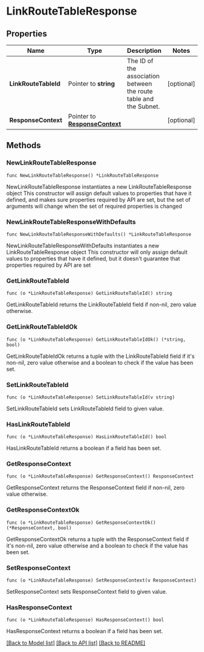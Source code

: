 # LinkRouteTableResponse

## Properties

Name | Type | Description | Notes
------------ | ------------- | ------------- | -------------
**LinkRouteTableId** | Pointer to **string** | The ID of the association between the route table and the Subnet. | [optional] 
**ResponseContext** | Pointer to [**ResponseContext**](ResponseContext.md) |  | [optional] 

## Methods

### NewLinkRouteTableResponse

`func NewLinkRouteTableResponse() *LinkRouteTableResponse`

NewLinkRouteTableResponse instantiates a new LinkRouteTableResponse object
This constructor will assign default values to properties that have it defined,
and makes sure properties required by API are set, but the set of arguments
will change when the set of required properties is changed

### NewLinkRouteTableResponseWithDefaults

`func NewLinkRouteTableResponseWithDefaults() *LinkRouteTableResponse`

NewLinkRouteTableResponseWithDefaults instantiates a new LinkRouteTableResponse object
This constructor will only assign default values to properties that have it defined,
but it doesn't guarantee that properties required by API are set

### GetLinkRouteTableId

`func (o *LinkRouteTableResponse) GetLinkRouteTableId() string`

GetLinkRouteTableId returns the LinkRouteTableId field if non-nil, zero value otherwise.

### GetLinkRouteTableIdOk

`func (o *LinkRouteTableResponse) GetLinkRouteTableIdOk() (*string, bool)`

GetLinkRouteTableIdOk returns a tuple with the LinkRouteTableId field if it's non-nil, zero value otherwise
and a boolean to check if the value has been set.

### SetLinkRouteTableId

`func (o *LinkRouteTableResponse) SetLinkRouteTableId(v string)`

SetLinkRouteTableId sets LinkRouteTableId field to given value.

### HasLinkRouteTableId

`func (o *LinkRouteTableResponse) HasLinkRouteTableId() bool`

HasLinkRouteTableId returns a boolean if a field has been set.

### GetResponseContext

`func (o *LinkRouteTableResponse) GetResponseContext() ResponseContext`

GetResponseContext returns the ResponseContext field if non-nil, zero value otherwise.

### GetResponseContextOk

`func (o *LinkRouteTableResponse) GetResponseContextOk() (*ResponseContext, bool)`

GetResponseContextOk returns a tuple with the ResponseContext field if it's non-nil, zero value otherwise
and a boolean to check if the value has been set.

### SetResponseContext

`func (o *LinkRouteTableResponse) SetResponseContext(v ResponseContext)`

SetResponseContext sets ResponseContext field to given value.

### HasResponseContext

`func (o *LinkRouteTableResponse) HasResponseContext() bool`

HasResponseContext returns a boolean if a field has been set.


[[Back to Model list]](../README.md#documentation-for-models) [[Back to API list]](../README.md#documentation-for-api-endpoints) [[Back to README]](../README.md)


